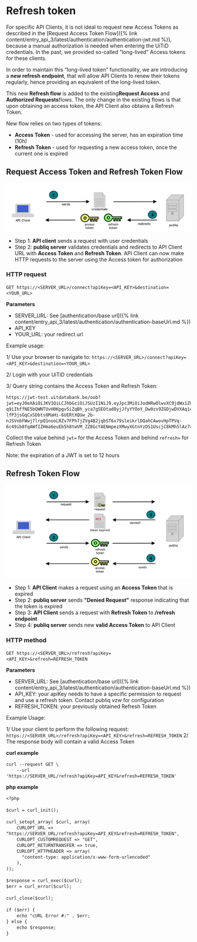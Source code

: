 ---
---

# Refresh token

For specific API Clients, it is not ideal to request new Access Tokens as described in the [Request Access Token Flow]({% link content/entry_api_3/latest/authentication/authentication-jwt.md %}), because a manual authorization is needed when entering the UiTiD credentials. In the past, we provided so-called "long-lived" Access tokens for these clients.

In order to maintain this “long-lived token” functionality, we are introducing a ​**new​ ​refresh​ endpoint**, that will allow API Clients to renew their tokens regularly, hence providing an equivalent of the long-lived token.

This new **​Refresh​ flow** is added to the existing **​Request Access**​ and ​**Authorized Requests** ​flows. The only change in the existing flows is that upon obtaining an access token, the API Client also obtains a Refresh Token.

New flow relies on two types of tokens:
- **Access Token​** - used for accessing the server, has an expiration time (10h)
- **Refresh Token​** - used for requesting a new access token, once the current one is expired

## Request Access Token and Refresh Token Flow

![Request Access Token Flow](/img/request-access-token-flow.png "Request Access Token Flow")

* Step 1: **API client** sends a request with user credentials
* Step 2: **publiq server** validates credentials and redirects to API Client URL with **Access Token** and **Refresh Token**. API Client can now make HTTP requests to the server using the Access token for authorization

### HTTP request

```
GET https://<SERVER_URL>/connect?apiKey=<API_KEY>&destination=<YOUR_URL>
```
**Parameters**

* SERVER_URL: See [authentication/base url]({% link content/entry_api_3/latest/authentication/authentication-baseUrl.md %})
* API_KEY
* YOUR_URL: your redirect url

Example usage:

1/ Use your browser to navigate to: `https://<SERVER_URL>/connect?apiKey=<API_KEY>&destination=<YOUR_URL>`

2/ Login with your UiTiD credentials

3/ Query string contains the Access Token and Refresh Token:

```
https://jwt-test.uitdatabank.be/oob?jwt=eyJ0eXAiOiJKV1QiLCJhbGciOiJSUzI1NiJ9.eyJpc3MiOiJodHRwOlwvXC9jdWx1ZGItand0LXByb3ZpZGVyLmRldiIsInVpZCI6Ijg2YTAyYzY1LTY5NmQtNGMxNi1hOWIxLTllM2JjOGU2MzAzYyIsIm5pY2siOiJTdGlrc2VscyIsImVtYWlsIjoic3RhbkBjdWx0dXVybmV0LmJlIiwiaWF0IjoxNTA1ODAzNzQzLCJleHAiOjE1MDU4NDY5NDMsIm5iZiI6MTUwNTgwMzc0M30.D92rUZYZGVUHEuOyqI1U5cmyaMTAY_Og7F4ehYtIGOs-q9iIhffNE5bQWNTUvH0Kpgv5iZqBh_yca7gSEOtad8yjJfyYYOoY_Dw0zs9ZGDjwDVXAq1clab9xfvEzwRx4cLVBrSdi8CwlCDI0LRTZ6zz_SGu-lfP3jsGqCxSDbts8MaHi-6UERtXQUw_2b-nJSVnbFWwj7lrpQ1nooLRZv7FPh7jZVg4B2jqbST6x79sleikrlDQahCAwovHpTPVq-6c49ib8fqAWfIZHma6euEb5h8twVM_ZZ8GcYAENmpezXMwyXGtnYzDS1UscjC8kMh5lAz7xNdU674jBwJz&refresh=WHbB1RatZQqI8K3abzUu1_GM5e7umYt8qStutFRHdDGij
```

Collect the value behind `jwt=` for the Access Token and behind `refresh=` for Refresh Token

Note: the expiration of a JWT is set to 12 hours

## Refresh Token Flow

![Refresh Token Flow](/img/refresh-token-flow.png "Refresh Token Flow")

* Step 1: **API Client** makes a request using an **Access Token** that is expired
* Step 2: **publiq server** sends **"Denied Request"** response indicating that the token is expired
* Step 3: **API Client** sends a request with **Refresh Token** to **/refresh endpoint**
* Step 4: **publiq server** sends new **valid Access Token** to API Client

### HTTP method

```
GET https://<SERVER_URL>/refresh?apiKey=<API_KEY>&refresh=REFRESH_TOKEN
```
**Parameters**

* SERVER_URL: See [authentication/base url]({% link content/entry_api_3/latest/authentication/authentication-baseUrl.md %})
* API_KEY: your apiKey needs to have a specific permission to request and use a refresh token. Contact publiq vzw for configuration
* REFRESH_TOKEN: your previously obtained Refresh Token

Example Usage:

1/ Use your client to perform the following request: `https://<SERVER_URL>/refresh?apiKey=<API_KEY>&refresh=REFRESH_TOKEN`
2/ The response body will contain a valid Access Token

**curl example**
```
curl --request GET \
    --url
'https://SERVER_URL/refresh?apiKey=API_KEY&refresh=REFRESH_TOKEN'
```

**php example**
```
<?php

$curl​ = curl_init();

curl_setopt_array( ​$curl​, array(
    CURLOPT_URL =>
"https://SERVER_URL/refresh?apiKey=API_KEY&refresh=REFRESH_TOKEN"​,
    CURLOPT_CUSTOMREQUEST => ​"GET"​,
    CURLOPT_RETURNTRANSFER => true,
    CURLOPT_HTTPHEADER => array(
      ​"content-type: application/x-www-form-urlencoded"
    ),
));

$response​ = curl_exec(​$curl​);
$err​ = curl_error(​$curl​);

curl_close(​$curl​);

if​ (​$err​) {
    echo ​"cURL Error #:"​ . ​$err​;
} ​else​ {
    echo ​$response​;
}
```
